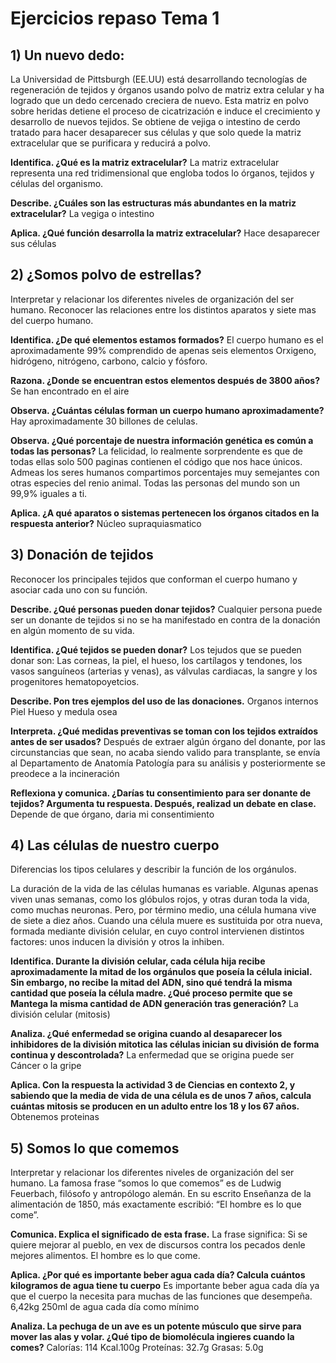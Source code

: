 # Ejercicios repaso Tema 1



## 1) Un nuevo dedo:

La Universidad de Pittsburgh (EE.UU) está desarrollando tecnologías de regeneración de tejidos y órganos usando polvo de matriz extra celular y ha logrado que un dedo cercenado creciera de nuevo. Esta matriz en polvo sobre heridas detiene el proceso de cicatrización e induce el crecimiento y desarrollo de nuevos tejidos. Se obtiene de vejiga o intestino de cerdo tratado para hacer desaparecer sus células y que solo quede la matriz extracelular que se purificara y reducirá a polvo.

**Identifica. ¿Qué es la matriz extracelular?**
La matriz extracelular representa una red tridimensional que engloba todos lo órganos, tejidos y células del organismo.

**Describe. ¿Cuáles son las estructuras más abundantes en la matriz extracelular?**
La vegiga o intestino

**Aplica. ¿Qué función desarrolla la matriz extracelular?**
Hace desaparecer sus células 



## 2) ¿Somos polvo de estrellas?

Interpretar y relacionar los diferentes niveles de organización del ser humano. Reconocer las relaciones entre los distintos aparatos y siete mas del cuerpo humano. 

**Identifica. ¿De qué elementos estamos formados?**
El cuerpo humano es el aproximadamente 99% comprendido de apenas seis elementos Orxigeno, hidrógeno, nitrógeno, carbono, calcio y fósforo. 

**Razona. ¿Donde se encuentran estos elementos después de 3800 años?**
Se han encontrado en el aire

**Observa. ¿Cuántas células forman un cuerpo humano aproximadamente?**
Hay aproximadamente 30 billones de celulas.

**Observa. ¿Qué porcentaje de nuestra información genética es común a todas las personas?**
La felicidad, lo realmente sorprendente es que de todas ellas solo 500 paginas contienen el código que nos hace únicos. Admeas los seres humanos compartimos porcentajes muy semejantes con otras especies del renio animal. Todas las personas del mundo son un 99,9% iguales a ti. 

**Aplica. ¿A qué aparatos o sistemas pertenecen los órganos citados en la respuesta anterior?**
Núcleo supraquiasmatico

## 3) Donación de tejidos

Reconocer los principales tejidos que conforman el cuerpo humano y asociar cada uno con su función. 

**Describe. ¿Qué personas pueden donar tejidos?**
Cualquier persona puede ser un donante de tejidos si no se ha manifestado en contra de la donación en algún momento de su vida. 

**Identifica. ¿Qué tejidos se pueden donar?**
Los tejudos que se pueden donar son: Las corneas, la piel, el hueso, los cartílagos y tendones, los vasos sanguíneos (arterias y venas), as válvulas cardiacas, la sangre y los progenitores hematopoyetcios.

**Describe. Pon tres ejemplos del uso de las donaciones.**
Organos internos
Piel 
Hueso y medula osea

**Interpreta. ¿Qué medidas preventivas se toman con los tejidos extraídos antes de ser usados?**
Después de extraer algún órgano del donante, por las circunstancias que sean, no acaba siendo valido para transplante, se envía al Departamento de Anatomía Patología para su análisis y posteriormente se preodece a la incineración 

**Reflexiona y comunica. ¿Darías tu consentimiento para ser donante de tejidos? Argumenta tu respuesta. Después, realizad un debate en clase.**
Depende de que órgano, daria mi consentimiento

## 4) Las células de nuestro cuerpo

Diferencias los tipos celulares y describir la función de los orgánulos. 

La duración de la vida de las células humanas es variable. Algunas apenas viven unas semanas, como los glóbulos rojos, y otras duran toda la vida, como muchas neuronas. Pero, por término medio, una célula humana vive de siete a diez años. Cuando una célula muere es sustituida por otra nueva, formada mediante división celular, en cuyo control intervienen distintos factores: unos inducen la división y otros la inhiben. 

**Identifica. Durante la división celular, cada célula hija recibe aproximadamente la mitad de los orgánulos que poseía la célula inicial. Sin embargo, no recibe la mitad del ADN, sino qué tendrá la misma cantidad que poseía la célula madre. ¿Qué proceso permite que se Mantega la misma cantidad de ADN generación tras generación?**
La división celular (mitosis)

**Analiza. ¿Qué enfermedad se origina cuando al desaparecer los inhibidores de la división mitotica las células inician su división de forma continua y descontrolada?**
La enfermedad que se origina puede ser Cáncer o la gripe 

**Aplica. Con la respuesta la actividad 3 de Ciencias en contexto 2, y sabiendo que la media de vida de una célula es de unos 7 años, calcula cuántas mitosis se producen en un adulto entre los 18 y los 67 años.**
Obtenemos proteinas

## 5) Somos lo que comemos

Interpretar y relacionar los diferentes niveles de organización del ser humano. 
La famosa frase “somos lo que comemos” es de Ludwig Feuerbach, filósofo y antropólogo alemán. En su escrito Enseñanza de la alimentación de 1850, más exactamente escribió: “El hombre es lo que come”. 

**Comunica. Explica el significado de esta frase.**
La frase significa: Si se quiere mejorar al pueblo, en vex de discursos contra los pecados denle mejores alimentos. El hombre es lo que come.

**Aplica. ¿Por qué es importante beber agua cada día? Calcula cuántos kilogramos de agua tiene tu cuerpo**
Es importante beber agua cada día ya que el cuerpo la necesita para muchas de las funciones que desempeña.
6,42kg         250ml de agua cada día como mínimo 

**Analiza. La pechuga de un ave es un potente músculo que sirve para mover las alas y volar. ¿Qué tipo de biomolécula ingieres cuando la comes?**
Calorías: 114 Kcal.100g
Proteínas: 32.7g
Grasas: 5.0g

